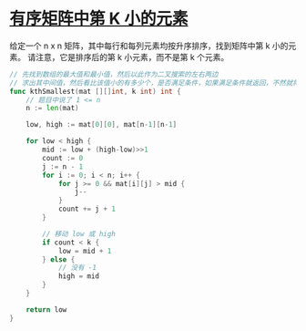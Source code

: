 # [有序矩阵中第 K 小的元素](https://leetcode-cn.com/problems/kth-smallest-element-in-a-sorted-matrix/)

给定一个 n x n 矩阵，其中每行和每列元素均按升序排序，找到矩阵中第 k 小的元素。
请注意，它是排序后的第 k 小元素，而不是第 k 个元素。

```go
// 先找到数组的最大值和最小值，然后以此作为二叉搜索的左右两边
// 求出其中间值，然后看比该值小的有多少个，是否满足条件，如果满足条件就返回，不然就将左右边界修改为mid即可。
func kthSmallest(mat [][]int, k int) int {
	// 题目中说了 1 <= n
	n := len(mat)

	low, high := mat[0][0], mat[n-1][n-1]

	for low < high {
		mid := low + (high-low)>>1
		count := 0
		j := n - 1
		for i := 0; i < n; i++ {
			for j >= 0 && mat[i][j] > mid {
				j--
			}
			count += j + 1
		}

		// 移动 low 或 high
		if count < k {
			low = mid + 1
		} else {
			// 没有 -1
			high = mid
		}
	}

	return low
}
```
